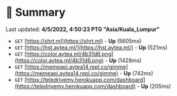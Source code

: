 # 📖 Summary
Last updated: **4/5/2022, 4:50:23 PTG "Asia/Kuala_Lumpur"**

- `GET` [https://shrt.ml](https://shrt.ml) - **Up** (5605ms)
- `GET` [https://hst.aytea.ml/](https://hst.aytea.ml/) - **Up** (521ms)
- `GET` [https://color.aytea.ml/4b31d6.png](https://color.aytea.ml/4b31d6.png) - **Up** (1428ms)
- `GET` [https://memeapi.aytea14.repl.co/gimme](https://memeapi.aytea14.repl.co/gimme) - **Up** (742ms)
- `GET` [https://teledrivemy.herokuapp.com/dashboard](https://teledrivemy.herokuapp.com/dashboard) - **Up** (205ms)
